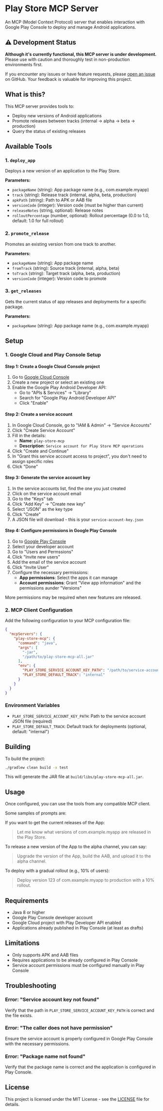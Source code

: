 # Play Store MCP Server

An MCP (Model Context Protocol) server that enables interaction with Google Play Console to deploy and manage Android applications.

## ⚠️ Development Status

**Although it's currently functional, this MCP server is under development.** Please use with caution and thoroughly test in non-production environments first. 

If you encounter any issues or have feature requests, please [open an issue](https://github.com/devexpert-io/play-store-mcp/issues) on GitHub. Your feedback is valuable for improving this project.

## What is this?

This MCP server provides tools to:
- Deploy new versions of Android applications
- Promote releases between tracks (internal → alpha → beta → production)
- Query the status of existing releases

## Available Tools

### 1. `deploy_app`
Deploys a new version of an application to the Play Store.

**Parameters:**
- `packageName` (string): App package name (e.g., com.example.myapp)
- `track` (string): Release track (internal, alpha, beta, production)
- `apkPath` (string): Path to APK or AAB file
- `versionCode` (integer): Version code (must be higher than current)
- `releaseNotes` (string, optional): Release notes
- `rolloutPercentage` (number, optional): Rollout percentage (0.0 to 1.0, default: 1.0 for full rollout)

### 2. `promote_release`
Promotes an existing version from one track to another.

**Parameters:**
- `packageName` (string): App package name
- `fromTrack` (string): Source track (internal, alpha, beta)
- `toTrack` (string): Target track (alpha, beta, production)
- `versionCode` (integer): Version code to promote

### 3. `get_releases`
Gets the current status of app releases and deployments for a specific package.

**Parameters:**
- `packageName` (string): App package name (e.g., com.example.myapp)

## Setup

### 1. Google Cloud and Play Console Setup

#### Step 1: Create a Google Cloud Console project
1. Go to [Google Cloud Console](https://console.cloud.google.com/)
2. Create a new project or select an existing one
3. Enable the Google Play Android Developer API:
   - Go to "APIs & Services" → "Library"
   - Search for "Google Play Android Developer API"
   - Click "Enable"

#### Step 2: Create a service account
1. In Google Cloud Console, go to "IAM & Admin" → "Service Accounts"
2. Click "Create Service Account"
3. Fill in the details:
   - **Name**: `play-store-mcp`
   - **Description**: `Service account for Play Store MCP operations`
4. Click "Create and Continue"
5. In "Grant this service account access to project", you don't need to assign specific roles
6. Click "Done"

#### Step 3: Generate the service account key
1. In the service accounts list, find the one you just created
2. Click on the service account email
3. Go to the "Keys" tab
4. Click "Add Key" → "Create new key"
5. Select "JSON" as the key type
6. Click "Create"
7. A JSON file will download - this is your `service-account-key.json`

#### Step 4: Configure permissions in Google Play Console
1. Go to [Google Play Console](https://play.google.com/console)
2. Select your developer account
3. Go to "Users and Permssions"
4. Click "Invite new users"
5. Add the email of the service account
6. Click "Invite User"
8. Configure the necessary permissions:
   - **App permissions**: Select the apps it can manage
   - **Account permissions**: Grant "View app information" and the permissions aunder "Versions"

More permissions may be required when new features are released.

### 2. MCP Client Configuration

Add the following configuration to your MCP configuration file:

```json
{
  "mcpServers": {
    "play-store-mcp": {
      "command": "java",
      "args": [
        "-jar",
        "/path/to/play-store-mcp-all.jar"
      ],
      "env": {
        "PLAY_STORE_SERVICE_ACCOUNT_KEY_PATH": "/path/to/service-account-key.json",
        "PLAY_STORE_DEFAULT_TRACK": "internal"
      }
    }
  }
}
```

### Environment Variables

- `PLAY_STORE_SERVICE_ACCOUNT_KEY_PATH`: Path to the service account JSON file (required)
- `PLAY_STORE_DEFAULT_TRACK`: Default track for deployments (optional, default: "internal")

## Building

To build the project:

```bash
./gradlew clean build -x test
```

This will generate the JAR file at `build/libs/play-store-mcp-all.jar`.

## Usage

Once configured, you can use the tools from any compatible MCP client.

Some samples of prompts are:

If you want to get the current releases of the App:

> Let me know what versions of com.example.myapp are released in the Play Store.

To release a new version of the App to the alpha channel, you can say:

> Upgrade the version of the App, build the AAB, and upload it to the alpha channel.

To deploy with a gradual rollout (e.g., 10% of users):

> Deploy version 123 of com.example.myapp to production with a 10% rollout.

## Requirements

- Java 8 or higher
- Google Play Console developer account
- Google Cloud project with Play Developer API enabled
- Applications already published in Play Console (at least as drafts)

## Limitations

- Only supports APK and AAB files
- Requires applications to be already configured in Play Console
- Service account permissions must be configured manually in Play Console

## Troubleshooting

### Error: "Service account key not found"
Verify that the path in `PLAY_STORE_SERVICE_ACCOUNT_KEY_PATH` is correct and the file exists.

### Error: "The caller does not have permission"
Ensure the service account is properly configured in Google Play Console with the necessary permissions.

### Error: "Package name not found"
Verify that the package name is correct and the application is configured in Play Console.

## License

This project is licensed under the MIT License - see the [LICENSE](LICENSE) file for details.
